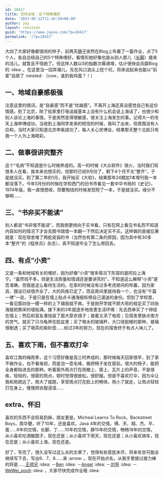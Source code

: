 ```yaml
---
id: 18417
title: 交作业啦：五个特殊嗜好
date: '2023-05-12T11:16:58+08:00'
author: Jay
layout: revision
guid: 'https://www.jayxu.com/?p=18417'
permalink: '/?p=18417'
---
```


<!-- wp:paragraph -->
<p>大四了大家好像都很闲的样子，前两天<a href="http://spaces.msn.com/members/amandatyj/Blog/cns!1pYEfmJ-zTtrAMrwDRvF4RQQ!415.entry">静子</a>突然在Blog上布置了一篇作业，点了5个人，各自总结自己的5个特殊嗜好。看情形她好像也是从别人那儿（<a href="http://spaces.msn.com/members/fjh1119/Blog/cns!1pn-gcwBB4e-APxgToO8FIOw!518.entry">长脚</a>）接来的活儿，就暂且不怪她了。但这样人数以5的指数次幂递增，估计很快会风靡Blog的 :idea: 。在这里当一回弄潮儿，先在风口浪尖上挖个坑，将来说起来也能以“前辈”自居了 :twisted: （cow，谁扔我鸡蛋？！）</p>
<!-- /wp:paragraph -->

<!-- wp:heading -->
<h2 class="wp-block-heading">一、地域自豪感极强</h2>
<!-- /wp:heading -->

<!-- wp:paragraph -->
<p>注意这里的措词，是“自豪感”而不是“优越感”。不离开上海还真没感觉自己有这份情感。到了北京，除了给家里打电话就基本上没有什么机会说上海话了，也很少和别人谈论上海的事情。于是突然变得很敏感，很关注上海发生的事。记得大一的冬天上海申博成功，当收到上海同学发来的短信的时候，我叫了出来，但周围没有人应和，当时大家只知道北京申奥成功了，每人关心世博会，结果那天整个北航只有我一个人为上海喝彩。</p>
<!-- /wp:paragraph -->

<!-- wp:heading -->
<h2 class="wp-block-heading">二、做事很讲究整齐</h2>
<!-- /wp:heading -->

<!-- wp:paragraph -->
<p>这个“毛病”不知道是什么时候养成的。高一的时候《大众软件》很火，当时我们班很多人在看，我本来也想买的，但那时已经9月份了，剩下4个月不太“整齐”，于是就没买。到了第二年的1月，我开始买《大软》，结果那年24期加1本增刊我一本都没落下。今年5月份的时候在学校西门的旧书市看见一套中华书局的《史记》，1974年版，我一直很想收，但要掏钱的时候发现短了一本，于是就没买。缘分不够啊……</p>
<!-- /wp:paragraph -->

<!-- wp:heading -->
<h2 class="wp-block-heading">三、“书非买不能读”</h2>
<!-- /wp:heading -->

<!-- wp:paragraph -->
<p>别人都说“书非借不能读”，而我倒更倾向于买书看，只有在网上看见书名而不知道内容如何的情况下才会去图书馆借一本翻一下然后决定买不买。这样做的直接后果就是：现在宿舍堆了两蛇皮袋的书（当然也有第二条的原因，因为其中有30多本“整齐”的《程序员》杂志），真不知道毕业了怎么带回去。</p>
<!-- /wp:paragraph -->

<!-- wp:heading -->
<h2 class="wp-block-heading">四、有点“小资”</h2>
<!-- /wp:heading -->

<!-- wp:paragraph -->
<p>又是一条和地域有关的嗜好，因为好像“小资”很多情况下形容的是阿拉上海宁。“虽然钱不多，但是生活质量和情调还是要讲究的”，不知道这么解释“小资”是否准确，但我是这么看待生活的。在家的时候没有过多考虑房间的布置，因为家具、摆设已经很齐全了，大的风格已定了，而且房间里就待我一个，也没有“千篇一律”一说，于是只是在墙上贴点卡通海报标榜自己漫迷的身份。但到了学校里，一看见那四张一模一样的上下铺我就不爽。于是刚开学就不顾大班的规定买了四张海报把靠床的墙贴满。接下来的3年就逐步地改善生活环境：先去西单买了个钟挂在墙上；然后和室友凑钱装了面大穿衣镜子；接着又添了电视；见宿舍里缺点南方的灵气，就买了只乌龟养在脸盆里；买了喝水的玻璃杯，大口径挺矮的那种，玻璃很剔透；买了喝茶的紫砂壶……经过3年的努力，现在的宿舍终于有点人味儿了。</p>
<!-- /wp:paragraph -->

<!-- wp:heading -->
<h2 class="wp-block-heading">五、喜欢下雨，但不喜欢打伞</h2>
<!-- /wp:heading -->

<!-- wp:paragraph -->
<p>喜欢江南的梅雨季，这个习惯好像是高三时养成的，那时候每天回家很早，到了家不做作业，也不看电视，而是泡一壶毛峰，搬把椅子坐在窗前。很大的椅子，能把全身都陷进去的那种。听着窗外雨点打在雨棚上、窗上、瓦片上的声音，不是很疾，轻轻的，很密的雨点，顿时觉得很放松，很舒服。但是不喜欢打伞，因为伞让我和雨疏远了。雨大了就跑，享受雨点打在脸上的畅快，雨小了就走，让雨点轻轻打在身上，慢慢把衣服浸湿……</p>
<!-- /wp:paragraph -->

<!-- wp:heading -->
<h2 class="wp-block-heading">extra、怀旧</h2>
<!-- /wp:heading -->

<!-- wp:paragraph -->
<p>喜欢的东西不会轻易扔掉，朋友更是。Micheal Learns To Rock，Backstreet Boys，周华健，听了10年，还是喜欢。Java 4年的交情，傅、天、翔、杰、平、蛋……6年的交情，长脚、丁……10年的交情，静15年的交情，畅畅18年的交情。从小喜欢吃酒酿圆子，现在还是；从小喜欢下雨天，现在还是；从小喜欢骑车，现在还是；从小喜欢上海，现在还是。</p>
<!-- /wp:paragraph -->

<!-- wp:paragraph -->
<p>好了，写完了，很久没写过这么长的文章了，觉得有些意犹未尽，将来有空可能会继续写下去，写出6、7、8……来 :arrow: 。现在开始点名，从我手里接过接力棒的将是……<a href="http://spaces.msn.com/members/wjbaby">王师兄</a> :idea: －<a href="http://spaces.msn.com/members/benzheren">Ben</a> :idea: －<a href="http://spaces.msn.com/members/gufeng1949">Angel</a> :idea: －<a href="http://spaces.msn.com/members/nancybuaa">刘导</a> :idea: －<a href="http://spaces.msn.com/members/hncq">WeWei_pooh</a> :idea: ，大家尽快完成作业哦 :idea:</p>
<!-- /wp:paragraph -->